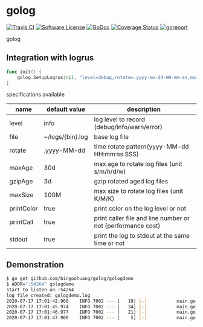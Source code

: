 # golog

[![Travis CI](https://img.shields.io/travis/bingoohuang/golog/master.svg?style=flat-square)](https://travis-ci.com/bingoohuang/golog)
[![Software License](https://img.shields.io/badge/License-MIT-orange.svg?style=flat-square)](https://github.com/bingoohuang/golog/blob/master/LICENSE.md)
[![GoDoc](https://img.shields.io/badge/godoc-reference-blue.svg?style=flat-square)](https://godoc.org/github.com/bingoohuang/golog)
[![Coverage Status](http://codecov.io/github/bingoohuang/golog/coverage.svg?branch=master)](http://codecov.io/github/bingoohuang/golog?branch=master)
[![goreport](https://www.goreportcard.com/badge/github.com/bingoohuang/golog)](https://www.goreportcard.com/report/github.com/bingoohuang/golog)

golog

## Integration with logrus

```go
func init() {
    golog.SetupLogrus(nil, "level=debug,rotate=.yyyy-mm-dd-HH-mm-ss,maxAge=5s,gzipAge=3s")
}
```

specifications available

name | default value | description
---  | ---           | ---
level| info          | log level to record (debug/info/warn/error)
file | ~/logs/{bin}.log | base log file
rotate| .yyyy-MM-dd  | time rotate pattern(yyyy-MM-dd HH:mm:ss.SSS)
maxAge| 30d          | max age to rotate log files (unit s/m/h/d/w)
gzipAge| 3d          | gzip rotated aged log files 
maxSize| 100M         | max size to rotate log files (unit K/M/K)
printColor| true         | print color on the log level or not
printCall | true          | print caller file and line number  or not (performance cost)
stdout | true | print the log to stdout at the same time or not


## Demonstration

```bash
$ go get github.com/bingoohuang/golog/gologdemo
$ ADDR=":54264" gologdemo
start to listen on :54264
log file created: gologdemo.log
2020-07-17 17:01:42.968    INFO 7002 --- [   19] [-]           main.go:34 : {"contemtType":"","proto":"HTTP/1.1"} [::1]:56946 GET /abc
2020-07-17 17:01:45.974    INFO 7002 --- [   34] [-]           main.go:34 : {"contemtType":"","proto":"HTTP/1.1"} [::1]:56958 GET /abc
2020-07-17 17:01:46.977    INFO 7002 --- [   21] [-]           main.go:34 : {"contemtType":"","proto":"HTTP/1.1"} [::1]:56963 GET /abc
2020-07-17 17:01:47.900    INFO 7002 --- [    5] [-]           main.go:34 : {"contemtType":"","proto":"HTTP/1.1"} [::1]:56968 GET /abc
```

